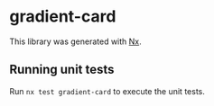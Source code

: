 # gradient-card

This library was generated with [Nx](https://nx.dev).

## Running unit tests

Run `nx test gradient-card` to execute the unit tests.
